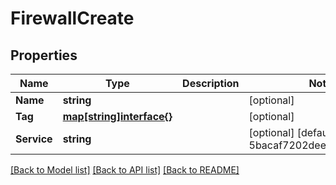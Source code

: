 # FirewallCreate

## Properties
Name | Type | Description | Notes
------------ | ------------- | ------------- | -------------
**Name** | **string** |  | [optional] 
**Tag** | [**map[string]interface{}**](.md) |  | [optional] 
**Service** | **string** |  | [optional] [default to 5bacaf7202deee0c100eda3b]

[[Back to Model list]](../README.md#documentation-for-models) [[Back to API list]](../README.md#documentation-for-api-endpoints) [[Back to README]](../README.md)



